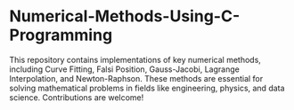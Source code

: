 # Numerical-Methods-Using-C-Programming
This repository contains implementations of key numerical methods, including Curve Fitting, Falsi Position, Gauss-Jacobi, Lagrange Interpolation, and Newton-Raphson. These methods are essential for solving mathematical problems in fields like engineering, physics, and data science. Contributions are welcome!
